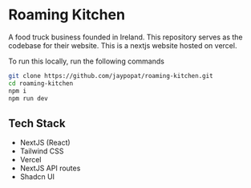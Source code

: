 # Roaming Kitchen

A food truck business founded in Ireland. This repository serves as the codebase for their website. This is a nextjs website hosted on vercel.

To run this locally, run the following commands

```sh
git clone https://github.com/jaypopat/roaming-kitchen.git
cd roaming-kitchen
npm i
npm run dev
```
## Tech Stack
- NextJS (React)
- Tailwind CSS
- Vercel
- NextJS API routes
- Shadcn UI
